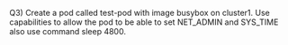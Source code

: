 Q3) Create a pod called test-pod with image busybox on cluster1. Use capabilities to allow the pod to be able to set NET_ADMIN and SYS_TIME also use command sleep 4800.
